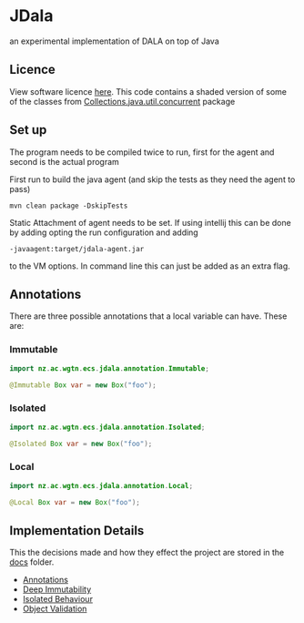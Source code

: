 # JDala
an experimental implementation of DALA on top of Java


## Licence
View software licence [here](LICENSE.md).
This code contains a shaded version of some of the classes from [Collections.java.util.concurrent](https://github.com/openjdk/jdk/tree/master) package

## Set up
The program needs to be compiled twice to run, first for the agent and second is the actual program

First run to build the java agent (and skip the tests as they need the agent to pass)
```shell
mvn clean package -DskipTests
```

Static Attachment of agent needs to be set. If using intellij this can be done by adding opting the run configuration and adding
```shell
-javaagent:target/jdala-agent.jar
```
to the VM options. In command line this can just be added as an extra flag.

## Annotations
There are three possible annotations that a local variable can have. These are:

### Immutable

```java
import nz.ac.wgtn.ecs.jdala.annotation.Immutable;

@Immutable Box var = new Box("foo");
```

### Isolated

```java
import nz.ac.wgtn.ecs.jdala.annotation.Isolated;

@Isolated Box var = new Box("foo");
```

### Local

```java
import nz.ac.wgtn.ecs.jdala.annotation.Local;

@Local Box var = new Box("foo");
```


## Implementation Details
This the decisions made and how they effect the project are stored in the [docs](./docs) folder.

- [Annotations](./docs/Annotations.md)
- [Deep Immutability](./docs/Deep_Immutability.md)
- [Isolated Behaviour](./docs/Isolated_Behaviour.md)
- [Object Validation](./docs/Object_Validation.md)